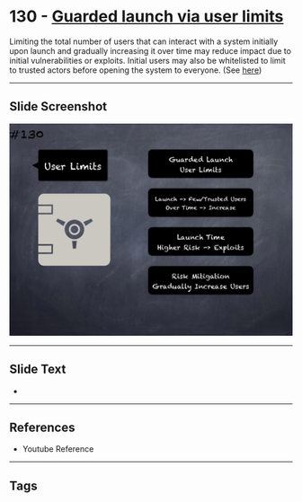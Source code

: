# 130 - [Guarded launch via user limits](Guarded%20launch%20via%20user%20limits.md)
Limiting the total number of users that can interact with a system initially upon launch and gradually increasing it over time may reduce impact due to initial vulnerabilities or exploits. Initial users may also be whitelisted to limit to trusted actors before opening the system to everyone. (See [here](https://medium.com/electric-capital/derisking-defi-guarded-launches-2600ce730e0a))
___
## Slide Screenshot
![0130.png](../../images/5.Pitfalls%20and%20Best%20Practices%20201/130.png)
___
## Slide Text
- 
___
## References
- Youtube Reference
___
## Tags